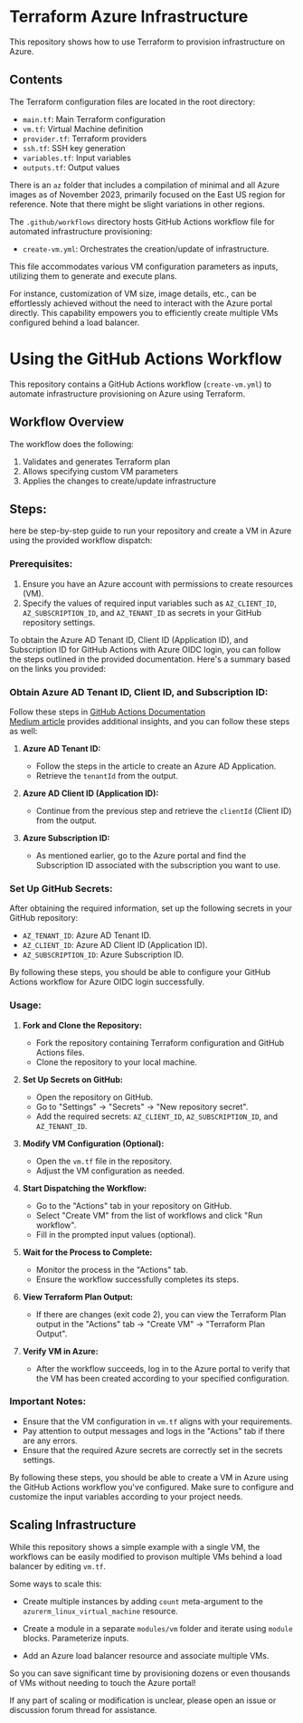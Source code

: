 # Terraform Azure Infrastructure

This repository shows how to use Terraform to provision infrastructure on Azure.

## Contents

The Terraform configuration files are located in the root directory:

- `main.tf`: Main Terraform configuration 
- `vm.tf`: Virtual Machine definition
- `provider.tf`: Terraform providers
- `ssh.tf`: SSH key generation
- `variables.tf`: Input variables
- `outputs.tf`: Output values  

There is an `az` folder that includes a compilation of minimal and all Azure images as of November 2023, primarily focused on the East US region for reference. Note that there might be slight variations in other regions.

The `.github/workflows` directory hosts GitHub Actions workflow file for automated infrastructure provisioning:

- `create-vm.yml`: Orchestrates the creation/update of infrastructure.

This file accommodates various VM configuration parameters as inputs, utilizing them to generate and execute plans.

For instance, customization of VM size, image details, etc., can be effortlessly achieved without the need to interact with the Azure portal directly. This capability empowers you to efficiently create multiple VMs configured behind a load balancer.

# Using the GitHub Actions Workflow

This repository contains a GitHub Actions workflow (`create-vm.yml`) to automate infrastructure provisioning on Azure using Terraform.

## Workflow Overview

The workflow does the following:

1. Validates and generates Terraform plan 
2. Allows specifying custom VM parameters
3. Applies the changes to create/update infrastructure  
    
     
  

## Steps:
here be step-by-step guide to run your repository and create a VM in Azure using the provided workflow dispatch:

### Prerequisites:
1. Ensure you have an Azure account with permissions to create resources (VM).
2. Specify the values of required input variables such as `AZ_CLIENT_ID`, `AZ_SUBSCRIPTION_ID`, and `AZ_TENANT_ID` as secrets in your GitHub repository settings.

To obtain the Azure AD Tenant ID, Client ID (Application ID), and Subscription ID for GitHub Actions with Azure OIDC login, you can follow the steps outlined in the provided documentation. Here's a summary based on the links you provided:

### Obtain Azure AD Tenant ID, Client ID, and Subscription ID:

Follow these steps in 
[GitHub Actions Documentation](https://docs.github.com/en/actions/deployment/security-hardening-your-deployments/configuring-openid-connect-in-azure#creating-an-azure-ad-application)  
[Medium article](https://medium.com/@rojal.bati/performing-azure-oidc-login-using-github-actions-af46ff8a73f7) provides additional insights, and you can follow these steps as well:

1. **Azure AD Tenant ID:**
   - Follow the steps in the article to create an Azure AD Application.
   - Retrieve the `tenantId` from the output.

2. **Azure AD Client ID (Application ID):**
   - Continue from the previous step and retrieve the `clientId` (Client ID) from the output.

3. **Azure Subscription ID:**
   - As mentioned earlier, go to the Azure portal and find the Subscription ID associated with the subscription you want to use.

### Set Up GitHub Secrets:

After obtaining the required information, set up the following secrets in your GitHub repository:

- `AZ_TENANT_ID`: Azure AD Tenant ID.
- `AZ_CLIENT_ID`: Azure AD Client ID (Application ID).
- `AZ_SUBSCRIPTION_ID`: Azure Subscription ID.

By following these steps, you should be able to configure your GitHub Actions workflow for Azure OIDC login successfully.

### Usage:

1. **Fork and Clone the Repository:**
   - Fork the repository containing Terraform configuration and GitHub Actions files.
   - Clone the repository to your local machine.

2. **Set Up Secrets on GitHub:**
   - Open the repository on GitHub.
   - Go to "Settings" -> "Secrets" -> "New repository secret".
   - Add the required secrets: `AZ_CLIENT_ID`, `AZ_SUBSCRIPTION_ID`, and `AZ_TENANT_ID`.

3. **Modify VM Configuration (Optional):**
   - Open the `vm.tf` file in the repository.
   - Adjust the VM configuration as needed.

4. **Start Dispatching the Workflow:**
   - Go to the "Actions" tab in your repository on GitHub.
   - Select "Create VM" from the list of workflows and click "Run workflow".
   - Fill in the prompted input values (optional).

5. **Wait for the Process to Complete:**
   - Monitor the process in the "Actions" tab.
   - Ensure the workflow successfully completes its steps.

6. **View Terraform Plan Output:**
   - If there are changes (exit code 2), you can view the Terraform Plan output in the "Actions" tab -> "Create VM" -> "Terraform Plan Output".

7. **Verify VM in Azure:**
   - After the workflow succeeds, log in to the Azure portal to verify that the VM has been created according to your specified configuration.

### Important Notes:
- Ensure that the VM configuration in `vm.tf` aligns with your requirements.
- Pay attention to output messages and logs in the "Actions" tab if there are any errors.
- Ensure that the required Azure secrets are correctly set in the secrets settings.

By following these steps, you should be able to create a VM in Azure using the GitHub Actions workflow you've configured. Make sure to configure and customize the input variables according to your project needs.

## Scaling Infrastructure

While this repository shows a simple example with a single VM, the workflows can be easily modified to provison multiple VMs behind a load balancer by editing `vm.tf`. 

Some ways to scale this:

- Create multiple instances by adding `count` meta-argument to the `azurerm_linux_virtual_machine` resource.

- Create a module in a separate `modules/vm` folder and iterate using `module` blocks. Parameterize inputs.

- Add an Azure load balancer resource and associate multiple VMs.

So you can save significant time by provisioning dozens or even thousands of VMs without needing to touch the Azure portal!

If any part of scaling or modification is unclear, please open an issue or discussion forum thread for assistance.